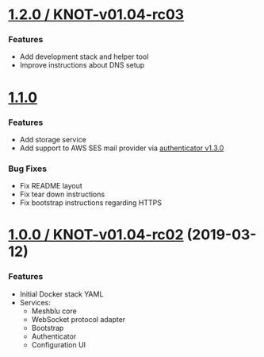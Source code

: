 # [1.2.0 / KNOT-v01.04-rc03](https://github.com/CESARBR/knot-cloud/compare/v1.1.0...v1.2.0)

### Features

- Add development stack and helper tool
- Improve instructions about DNS setup

# [1.1.0](https://github.com/CESARBR/knot-cloud/compare/v1.0.0...v1.1.0)

### Features

- Add storage service
- Add support to AWS SES mail provider via [authenticator v1.3.0](https://github.com/CESARBR/knot-cloud-authenticator/releases/tag/v1.3.0)

### Bug Fixes

- Fix README layout
- Fix tear down instructions
- Fix bootstrap instructions regarding HTTPS

# [1.0.0 / KNOT-v01.04-rc02](https://github.com/CESARBR/knot-cloud/compare/bcf7bec...v1.0.0) (2019-03-12)

### Features

- Initial Docker stack YAML
- Services:
  - Meshblu core
  - WebSocket protocol adapter
  - Bootstrap
  - Authenticator
  - Configuration UI